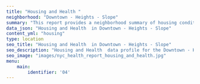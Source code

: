 ```yaml
---
title: "Housing and Health "
neighborhood: "Downtown - Heights - Slope"
summary: "This report provides a neighborhood summary of housing conditions and related health outcomes. It also describes population characteristics that can increase vulnerability to housing hazards."
data_json: "Housing and Health  in Downtown - Heights - Slope"
content_yml: "housing"
type: location
seo_title: "Housing and Health  in Downtown - Heights - Slope"
seo_description: "Housing and Health  data profile for the Downtown - Heights - Slope neighborhood of NYC."
seo_image: "images/nyc_health_report_housing_and_health.jpg"
menu:
    main:
        identifier: '04'
---
```

